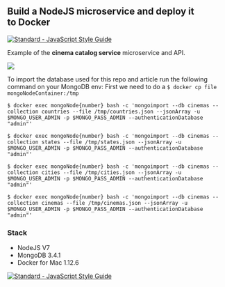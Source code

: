 ## Build a NodeJS microservice and deploy it to Docker

[![Standard - JavaScript Style Guide](https://img.shields.io/badge/code%20style-standard-brightgreen.svg)](http://standardjs.com/)

Example of the **cinema catalog service** microservice and API.

![](https://cdn-images-1.medium.com/max/1600/1*oj7mSGXTnnMBDVYeqE3SRw.png)

To import the database used for this repo and article run the following command on your MongoDB env:
First we need to do a `$ docker cp file mongoNodeContainer:/tmp`

```
$ docker exec mongoNode{number} bash -c 'mongoimport --db cinemas --collection countries --file /tmp/countries.json --jsonArray -u $MONGO_USER_ADMIN -p $MONGO_PASS_ADMIN --authenticationDatabase "admin"'

$ docker exec mongoNode{number} bash -c 'mongoimport --db cinemas --collection states --file /tmp/states.json --jsonArray -u $MONGO_USER_ADMIN -p $MONGO_PASS_ADMIN --authenticationDatabase "admin"'

$ docker exec mongoNode{number} bash -c 'mongoimport --db cinemas --collection cities --file /tmp/cities.json --jsonArray -u $MONGO_USER_ADMIN -p $MONGO_PASS_ADMIN --authenticationDatabase "admin"'

$ docker exec mongoNode{number} bash -c 'mongoimport --db cinemas --collection cinemas --file /tmp/cinemas.json --jsonArray -u $MONGO_USER_ADMIN -p $MONGO_PASS_ADMIN --authenticationDatabase "admin"'
```

### Stack
- NodeJS V7
- MongoDB 3.4.1
- Docker for Mac 1.12.6

[![Standard - JavaScript Style Guide](https://cdn.rawgit.com/feross/standard/master/badge.svg)](https://github.com/feross/standard)
